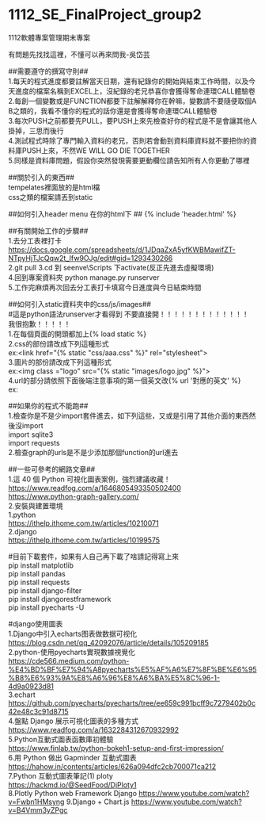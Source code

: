 # 1112_SE_FinalProject_group2
1112軟體專案管理期末專案

有問題先找找這裡，不懂可以再來問我-吳岱芸  

##需要遵守的撰寫守則##  
1.每天的程式進度都要註解當天日期，還有紀錄你的開始與結束工作時間，以及今天進度的檔案名稱到EXCEL上，沒紀錄的老兄恭喜你會獲得奪命連環CALL體驗卷  
2.每創一個變數或是FUNCTION都要下註解解釋你在幹嘛，變數請不要隨便取個A B之類的，我看不懂你的程式的話你還是會獲得奪命連環CALL體驗卷  
3.每次PUSH之前都要先PULL，要PUSH上來先檢查好你的程式是不是會讓其他人掛掉，三思而後行  
4.測試程式時除了專門輸入資料的老兄，否則若會動到資料庫資料就不要把你的資料庫PUSH上來，不然WE WILL GO DIE TOGETHER  
5.同樣是資料庫問題，假設你突然發現需要更動欄位請告知所有人你更動了哪裡  

##關於引入的東西##    
tempelates裡面放的是html檔    
css之類的檔案請丟到static    

##如何引入header menu 在你的html下 ##
{% include 'header.html' %}


##有關開始工作的步驟##      
1.去分工表裡打卡  https://docs.google.com/spreadsheets/d/1JDqaZxA5yfKWBMawifZT-NTpyHjTJcQqw2t_Ifw9OJg/edit#gid=1293430266  
2.git pull
3.cd 到 seenve\Scripts 下activate(反正先進去虛擬環境)  
4.回到專案資料夾 python manage.py runserver   
5.工作完麻煩再次回去分工表打卡填寫今日進度與今日結束時間

##如何引入static資料夾中的css/js/images##   
#這是python語法runserver才看得到 不要直接開！！！！！！！！！！！！！   我很抱歉！！！！！   
1.在每個頁面的開頭都加上{% load static %}   
2.css的部份請改成下列這種形式  
ex:<link href="{% static "css/aaa.css" %}" rel="stylesheet">   
3.圖片的部份請改成下列這種形式   
ex:<img class ="logo" src="{% static "images/logo.jpg" %}">   
4.url的部分請依照下面後端注意事項的第一個英文改{% url '對應的英文' %}   
ex:<a href="{% url 'hello' %}"></a>     
 
##如果你的程式不能跑##   
1.檢查你是不是少import套件進去，如下列這些，又或是引用了其他介面的東西然後沒import   
import sqlite3   
import requests  
2.檢查graph的urls是不是少添加那個function的url進去  

##一些可參考的網路文章##  
1.這 40 個 Python 可視化圖表案例，強烈建議收藏！  
https://www.readfog.com/a/1646805493350502400  
https://www.python-graph-gallery.com/  
2.安裝與建置環境  
1.python  
https://ithelp.ithome.com.tw/articles/10210071  
2.django  
https://ithelp.ithome.com.tw/articles/10199575  


#目前下載套件，如果有人自己再下載了啥請記得寫上來    
pip install matplotlib    
pip install pandas  
pip install requests    
pip install django-filter    
pip install djangorestframework    
pip install pyecharts -U  
     


#django使用圖表  
1.Django中引入echarts图表做数据可视化  
https://blog.csdn.net/qq_42092076/article/details/105209185  
2.python-使用pyecharts實現數據視覺化  
https://cde566.medium.com/python-%E4%BD%BF%E7%94%A8pyecharts%E5%AF%A6%E7%8F%BE%E6%95%B8%E6%93%9A%E8%A6%96%E8%A6%BA%E5%8C%96-1-4d9a0923d81  
3.echart  
https://github.com/pyecharts/pyecharts/tree/ee659c991bcff9c7279402b0c42e48c3c91d8715  
4.盤點 Django 展示可視化圖表的多種方式  
https://www.readfog.com/a/1632284312670932992  
5.Python互動式圖表函數庫初體驗  
https://www.finlab.tw/python-bokeh1-setup-and-first-impression/  
6.用 Python 做出 Gapminder 互動式圖表  
https://hahow.in/contents/articles/626a094dfc2cb700071ca212  
7.Python 互動式圖表筆記(1) ploty  
https://hackmd.io/@SeedFood/DjPloty1  
8.Plotly Python web Framework Django
https://www.youtube.com/watch?v=Fwbn1HMsyng
9.Django + Chart.js
https://www.youtube.com/watch?v=B4Vmm3yZPgc
